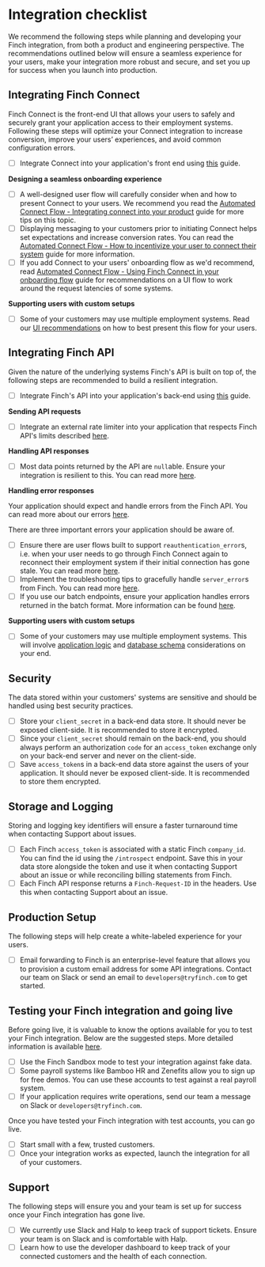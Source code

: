 # Integration checklist

We recommend the following steps while planning and developing your Finch integration, from both a product and engineering perspective. The recommendations outlined below will ensure a seamless experience for your users, make your integration more robust and secure, and set you up for success when you launch into production.

## Integrating Finch Connect

Finch Connect is the front-end UI that allows your users to safely and securely grant your application access to their employment systems. Following these steps will optimize your Connect integration to increase conversion, improve your users’ experiences, and avoid common configuration errors.

- [ ]  Integrate Connect into your application's front end using [this](./Integrate-Finch-Connect/Overview.md) guide.

**Designing a seamless onboarding experience**

- [ ]  A well-designed user flow will carefully consider when and how to present Connect to your users. We recommend you read the [Automated Connect Flow - Integrating connect into your product](../Product-Guides/Automated-Connect-Flow.md#integrating-connect-into-your-product) guide for more tips on this topic.
- [ ]  Displaying messaging to your customers prior to initiating Connect helps set expectations and increase conversion rates. You can read the [Automated Connect Flow - How to incentivize your user to connect their system](../Product-Guides/Automated-Connect-Flow.md#how-do-i-incentivize-my-user-to-connect-their-system) guide for more information.
- [ ]  If you add Connect to your users' onboarding flow as we'd recommend, read [Automated Connect Flow - Using Finch Connect in your onboarding flow](../Product-Guides/Automated-Connect-Flow.md#connect-in-your-users-onboarding) guide for recommendations on a UI flow to work around the request latencies of some systems.

**Supporting users with custom setups**

- [ ]  Some of your customers may use multiple employment systems. Read our [UI recommendations](../Development-Guides/Multi-account-Flow.md#presenting-connect) on how to best present this flow for your users.

## Integrating Finch API

Given the nature of the underlying systems Finch's API is built on top of, the following steps are recommended to build a resilient integration.

- [ ]  Integrate Finch's API into your application's back-end using [this](./Integrate-the-Finch-API.md) guide.

**Sending API requests**

- [ ]  Integrate an external rate limiter into your application that respects Finch API's limits described [here](../Development-Guides/Rate-Limits.md).

**Handling API responses**

- [ ]  Most data points returned by the API are `null`able. Ensure your integration is resilient to this. You can read more [here](../Development-Guides/Handling-API-Response.md).

**Handling error responses**

Your application should expect and handle errors from the Finch API. You can read more about our errors [here](../Development-Guides/Errors/Error-Types.md). 

There are three important errors your application should be aware of.

- [ ]  Ensure there are user flows built to support `reauthentication_error`s, i.e. when your user needs to go through Finch Connect again to reconnect their employment system if their initial connection has gone stale. You can read more [here](../Development-Guides/Re-authentication.md).
- [ ]  Implement the troubleshooting tips to gracefully handle `server_error`s from Finch. You can read more [here](../Development-Guides/Errors/Error-Handling.md#500-internal-server-errors).
- [ ]  If you use our batch endpoints, ensure your application handles errors returned in the batch format. More information can be found [here](../Development-Guides/Errors/Error-Handling.md#batch-requests).

**Supporting users with custom setups**

- [ ]  Some of your customers may use multiple employment systems. This will involve [application logic](../Development-Guides/Multi-account-Flow.md#application-logic) and [database schema](../Development-Guides/Multi-account-Flow.md#flexible-database-schema) considerations on your end.

## Security

The data stored within your customers' systems are sensitive and should be handled using best security practices.

- [ ]  Store your `client_secret` in a back-end data store. It should never be exposed client-side. It is recommended to store it encrypted.
- [ ]  Since your `client_secret` should remain on the back-end, you should always perform an authorization `code` for an `access_token` exchange only on your back-end server and never on the client-side.
- [ ]  Save `access_token`s in a back-end data store against the users of your application. It should never be exposed client-side. It is recommended to store them encrypted.

## Storage and Logging

Storing and logging key identifiers will ensure a faster turnaround time when contacting Support about issues.

- [ ]  Each Finch `access_token` is associated with a static Finch `company_id`. You can find the id using the `/introspect` endpoint. Save this in your data store alongside the token and use it when contacting Support about an issue or while reconciling billing statements from Finch.
- [ ]  Each Finch API response returns a `Finch-Request-ID` in the headers. Use this when contacting Support about an issue.

## Production Setup

The following steps will help create a white-labeled experience for your users.

- [ ]  Email forwarding to Finch is an enterprise-level feature that allows you to provision a custom email address for some API integrations. Contact our team on Slack or send an email to `developers@tryfinch.com` to get started.

## Testing your Finch integration and going live

Before going live, it is valuable to know the options available for you to test your Finch integration. Below are the suggested steps. More detailed information is available [here](../Development-Guides/Testing.md).

- [ ]  Use the Finch Sandbox mode to test your integration against fake data.
- [ ]  Some payroll systems like Bamboo HR and Zenefits allow you to sign up for free demos. You can use these accounts to test against a real payroll system.
- [ ]  If your application requires write operations, send our team a message on Slack or `developers@tryfinch.com`.

Once you have tested your Finch integration with test accounts, you can go live.

- [ ]  Start small with a few, trusted customers.
- [ ]  Once your integration works as expected, launch the integration for all of your customers.

## Support

The following steps will ensure you and your team is set up for success once your Finch integration has gone live.

- [ ]  We currently use Slack and Halp to keep track of support tickets. Ensure your team is on Slack and is comfortable with Halp.
- [ ]  Learn how to use the developer dashboard to keep track of your connected customers and the health of each connection.